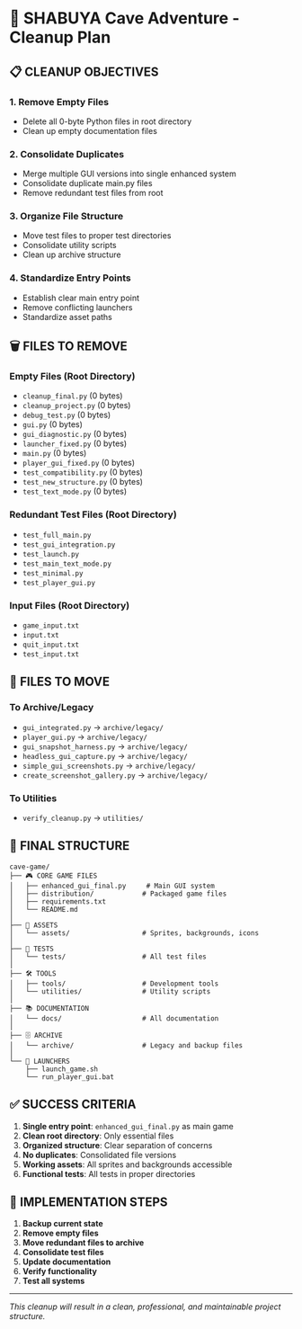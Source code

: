 # 🧹 SHABUYA Cave Adventure - Cleanup Plan

## 📋 **CLEANUP OBJECTIVES**

### 1. **Remove Empty Files**
- Delete all 0-byte Python files in root directory
- Clean up empty documentation files

### 2. **Consolidate Duplicates**
- Merge multiple GUI versions into single enhanced system
- Consolidate duplicate main.py files
- Remove redundant test files from root

### 3. **Organize File Structure**
- Move test files to proper test directories
- Consolidate utility scripts
- Clean up archive structure

### 4. **Standardize Entry Points**
- Establish clear main entry point
- Remove conflicting launchers
- Standardize asset paths

## 🗑️ **FILES TO REMOVE**

### Empty Files (Root Directory)
- `cleanup_final.py` (0 bytes)
- `cleanup_project.py` (0 bytes)
- `debug_test.py` (0 bytes)
- `gui.py` (0 bytes)
- `gui_diagnostic.py` (0 bytes)
- `launcher_fixed.py` (0 bytes)
- `main.py` (0 bytes)
- `player_gui_fixed.py` (0 bytes)
- `test_compatibility.py` (0 bytes)
- `test_new_structure.py` (0 bytes)
- `test_text_mode.py` (0 bytes)

### Redundant Test Files (Root Directory)
- `test_full_main.py`
- `test_gui_integration.py`
- `test_launch.py`
- `test_main_text_mode.py`
- `test_minimal.py`
- `test_player_gui.py`

### Input Files (Root Directory)
- `game_input.txt`
- `input.txt`
- `quit_input.txt`
- `test_input.txt`

## 📁 **FILES TO MOVE**

### To Archive/Legacy
- `gui_integrated.py` → `archive/legacy/`
- `player_gui.py` → `archive/legacy/`
- `gui_snapshot_harness.py` → `archive/legacy/`
- `headless_gui_capture.py` → `archive/legacy/`
- `simple_gui_screenshots.py` → `archive/legacy/`
- `create_screenshot_gallery.py` → `archive/legacy/`

### To Utilities
- `verify_cleanup.py` → `utilities/`

## 🎯 **FINAL STRUCTURE**

```
cave-game/
├── 🎮 CORE GAME FILES
│   ├── enhanced_gui_final.py     # Main GUI system
│   ├── distribution/            # Packaged game files
│   ├── requirements.txt
│   └── README.md
│
├── 🎨 ASSETS
│   └── assets/                  # Sprites, backgrounds, icons
│
├── 🧪 TESTS
│   └── tests/                   # All test files
│
├── 🛠️ TOOLS
│   ├── tools/                   # Development tools
│   └── utilities/               # Utility scripts
│
├── 📚 DOCUMENTATION
│   └── docs/                    # All documentation
│
├── 🗄️ ARCHIVE
│   └── archive/                 # Legacy and backup files
│
└── 🚀 LAUNCHERS
    ├── launch_game.sh
    └── run_player_gui.bat
```

## ✅ **SUCCESS CRITERIA**

1. **Single entry point**: `enhanced_gui_final.py` as main game
2. **Clean root directory**: Only essential files
3. **Organized structure**: Clear separation of concerns
4. **No duplicates**: Consolidated file versions
5. **Working assets**: All sprites and backgrounds accessible
6. **Functional tests**: All tests in proper directories

## 🚀 **IMPLEMENTATION STEPS**

1. **Backup current state**
2. **Remove empty files**
3. **Move redundant files to archive**
4. **Consolidate test files**
5. **Update documentation**
6. **Verify functionality**
7. **Test all systems**

---

*This cleanup will result in a clean, professional, and maintainable project structure.*
